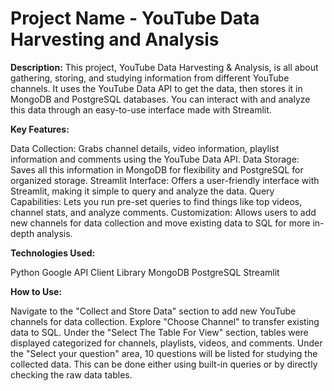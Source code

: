 # Project Name - YouTube Data Harvesting and Analysis

**Description:** 
This project, YouTube Data Harvesting & Analysis, is all about gathering, storing, and studying information from different YouTube channels. It uses the YouTube Data API to get the data, then stores it in MongoDB and PostgreSQL databases. You can interact with and analyze this data through an easy-to-use interface made with Streamlit.

**Key Features:**

Data Collection: Grabs channel details, video information, playlist information and comments using the YouTube Data API.
Data Storage: Saves all this information in MongoDB for flexibility and PostgreSQL for organized storage.
Streamlit Interface: Offers a user-friendly interface with Streamlit, making it simple to query and analyze the data.
Query Capabilities: Lets you run pre-set queries to find things like top videos, channel stats, and analyze comments.
Customization: Allows users to add new channels for data collection and move existing data to SQL for more in-depth analysis.

**Technologies Used:**

Python
Google API Client Library
MongoDB
PostgreSQL
Streamlit

**How to Use:**

Navigate to the "Collect and Store Data" section to add new YouTube channels for data collection. 
Explore "Choose Channel" to transfer existing data to SQL.
Under the "Select The Table For View" section, tables were displayed categorized for channels, playlists, videos, and comments.
Under the "Select your question" area, 10 questions will be listed for studying the collected data. This can be done either using built-in queries or by directly checking the raw data tables.
